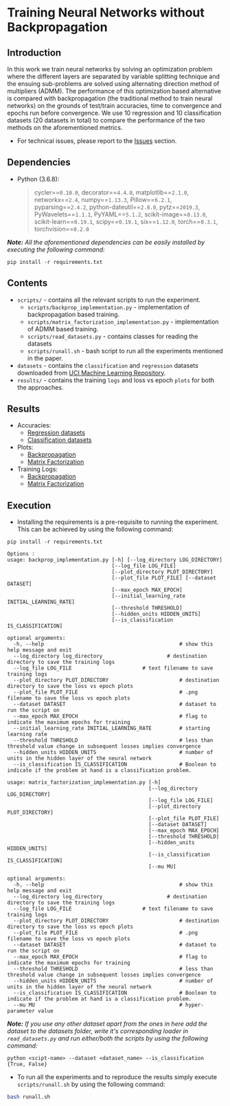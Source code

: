 # Training Neural Networks without Backpropagation

## Introduction
In this work we train neural networks by solving an optimization problem where the different layers are separated by variable splitting technique and the ensuing sub-problems are solved using alternating direction method of multipliers (ADMM). The performance of this optimization based alternative is compared with backpropagation (the traditional method to train neural networks) on the grounds of test/train accuracies, time to convergence and epochs run before convergence. We use 10 regression and 10 classification datasets (20 datasets in total) to compare the performance of the two methods on the aforementioned metrics.

-	For technical issues, please report to the [Issues](https://github.com/divyanshu-talwar/Training-NNs-without-Backpropagation/issues) section.

## Dependencies
* Python (3.6.8):
    > cycler==`0.10.0`, decorator==`4.4.0`, matplotlib==`2.1.0`, networkx==`2.4`, numpy==`1.13.3`, Pillow==`6.2.1`, pyparsing==`2.4.2`, python-dateutil==`2.8.0`, pytz==`2019.3`, PyWavelets==`1.1.1`, PyYAML==`5.1.2`, scikit-image==`0.13.0`, scikit-learn==`0.19.1`, scipy==`0.19.1`, six==`1.12.0`, torch==`0.3.1`, torchvision==`0.2.0`

_**Note:** All the aforementioned dependencies can be easily installed by executing the following command:_

`pip install -r requirements.txt`

## Contents
* `scripts/` - contains all the relevant scripts to run the experiment.
	* `scripts/backprop_implementation.py` - implementation of backpropagation based training.
	* `scripts/matrix_factorization_implementation.py` - implementation of ADMM based training.
	* `scripts/read_datasets.py` - contains classes for reading the datasets
	* `scripts/runall.sh` - bash script to run all the experiments mentioned in the paper.
* `datasets` - contains the `classification` and `regression` datasets downloaded from [UCI Machine Learning Repository](https://archive.ics.uci.edu/ml/datasets.php?format=&task=reg&att=num&area=&numAtt=&numIns=greater1000&type=&sort=nameUp&view=table).
* `results/` - contains the training `logs` and loss vs epoch `plots` for both the approaches.

## Results
* Accuracies:
	* [Regression datasets](https://github.com/divyanshu-talwar/Training-NNs-without-Backpropagation/blob/master/results/Regression_accuracies.png)
	* [Classification datasets](https://github.com/divyanshu-talwar/Training-NNs-without-Backpropagation/blob/master/results/Classification_accuracies.png)
* Plots:
	* [Backpropagation](https://github.com/divyanshu-talwar/Training-NNs-without-Backpropagation/tree/master/results/backpropagation/plots)
	* [Matrix Factorization](https://github.com/divyanshu-talwar/Training-NNs-without-Backpropagation/tree/master/results/matrix_factorization/plots)
* Training Logs:
	* [Backpropagation](https://github.com/divyanshu-talwar/Training-NNs-without-Backpropagation/tree/master/results/backpropagation/logs)
	* [Matrix Factorization](https://github.com/divyanshu-talwar/Training-NNs-without-Backpropagation/tree/master/results/matrix_factorization/logs)

## Execution
* Installing the requirements is a pre-requisite to running the experiment. This can be achieved by using the following command:

`pip install -r requirements.txt`

```
Options :
usage: backprop_implementation.py [-h] [--log_directory LOG_DIRECTORY]
                                  [--log_file LOG_FILE]
                                  [--plot_directory PLOT_DIRECTORY]
                                  [--plot_file PLOT_FILE] [--dataset DATASET]
                                  [--max_epoch MAX_EPOCH]
                                  [--initial_learning_rate INITIAL_LEARNING_RATE]
                                  [--threshold THRESHOLD]
                                  [--hidden_units HIDDEN_UNITS]
                                  [--is_classification IS_CLASSIFICATION]

optional arguments:
  -h, --help                                            # show this help message and exit
  --log_directory log_directory 	                # destination directory to save the training logs
  --log_file LOG_FILE 				        # text filename to save training logs
  --plot_directory PLOT_DIRECTORY                       # destination directory to save the loss vs epoch plots
  --plot_file PLOT_FILE                                 # .png filename to save the loss vs epoch plots
  --dataset DATASET                                     # dataset to run the script on
  --max_epoch MAX_EPOCH                                 # flag to indicate the maximum epochs for training
  --initial_learning_rate INITIAL_LEARNING_RATE         # starting learning rate
  --threshold THRESHOLD                                 # less than threshold value change in subsequent losses implies convergence
  --hidden_units HIDDEN_UNITS                           # number of units in the hidden layer of the neural network
  --is_classification IS_CLASSIFICATION                 # Boolean to indicate if the problem at hand is a classification problem.

usage: matrix_factorization_implementation.py [-h]
                                              [--log_directory LOG_DIRECTORY]
                                              [--log_file LOG_FILE]
                                              [--plot_directory PLOT_DIRECTORY]
                                              [--plot_file PLOT_FILE]
                                              [--dataset DATASET]
                                              [--max_epoch MAX_EPOCH]
                                              [--threshold THRESHOLD]
                                              [--hidden_units HIDDEN_UNITS]
                                              [--is_classification IS_CLASSIFICATION]
                                              [--mu MU]

optional arguments:
  -h, --help                                            # show this help message and exit
  --log_directory log_directory 	                # destination directory to save the training logs
  --log_file LOG_FILE 				        # text filename to save training logs
  --plot_directory PLOT_DIRECTORY                       # destination directory to save the loss vs epoch plots
  --plot_file PLOT_FILE                                 # .png filename to save the loss vs epoch plots
  --dataset DATASET                                     # dataset to run the script on
  --max_epoch MAX_EPOCH                                 # flag to indicate the maximum epochs for training
  --threshold THRESHOLD                                 # less than threshold value change in subsequent losses implies convergence
  --hidden_units HIDDEN_UNITS                           # number of units in the hidden layer of the neural network
  --is_classification IS_CLASSIFICATION                 # Boolean to indicate if the problem at hand is a classification problem.
  --mu MU                                               # hyper-parameter value

```
_**Note:** If you use any other dataset apart from the ones in here add the dataset to the datasets folder, write it's corresponding loader in `read_datasets.py` and run either/both the scripts by using the following command:_

`python <scipt-name> --dataset <dataset_name> --is_classification {True, False}`

* To run all the experiments and to reproduce the results simply execute `scripts/runall.sh` by using the following command:
```bash
bash runall.sh
```

